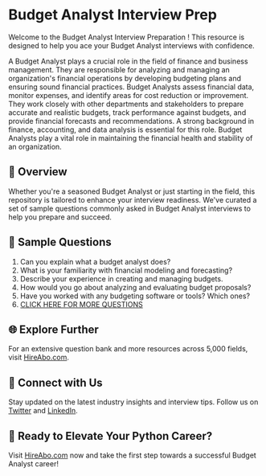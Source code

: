 # Budget Analyst Interview Prep

Welcome to the Budget Analyst Interview Preparation ! This resource is designed to help you ace your Budget Analyst interviews with confidence.

A Budget Analyst plays a crucial role in the field of finance and business management. They are responsible for analyzing and managing an organization's financial operations by developing budgeting plans and ensuring sound financial practices. Budget Analysts assess financial data, monitor expenses, and identify areas for cost reduction or improvement. They work closely with other departments and stakeholders to prepare accurate and realistic budgets, track performance against budgets, and provide financial forecasts and recommendations. A strong background in finance, accounting, and data analysis is essential for this role. Budget Analysts play a vital role in maintaining the financial health and stability of an organization.

## 🚀 Overview

Whether you're a seasoned Budget Analyst or just starting in the field, this repository is tailored to enhance your interview readiness. We've curated a set of sample questions commonly asked in Budget Analyst interviews to help you prepare and succeed.

## 📝 Sample Questions

1. Can you explain what a budget analyst does?
2. What is your familiarity with financial modeling and forecasting?
3. Describe your experience in creating and managing budgets.
4. How would you go about analyzing and evaluating budget proposals?
5. Have you worked with any budgeting software or tools? Which ones?
6. [CLICK HERE FOR MORE QUESTIONS](https://hireabo.com/job/1_2_29/Budget%20Analyst)

## 🌐 Explore Further

For an extensive question bank and more resources across 5,000 fields, visit [HireAbo.com](https://www.hireabo.com).

## 📱 Connect with Us

Stay updated on the latest industry insights and interview tips. Follow us on [Twitter](https://twitter.com/hireabo) and [LinkedIn](https://www.linkedin.com/in/hire-abo-3609972a8/).

## 🚀 Ready to Elevate Your Python Career?

Visit [HireAbo.com](https://www.hireabo.com) now and take the first step towards a successful Budget Analyst career!